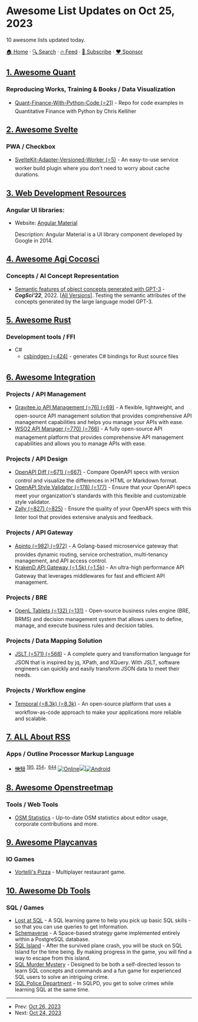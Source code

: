 # Awesome List Updates on Oct 25, 2023

10 awesome lists updated today.

[🏠 Home](/README.md) · [🔍 Search](https://www.trackawesomelist.com/search/) · [🔥 Feed](https://www.trackawesomelist.com/rss.xml) · [📮 Subscribe](https://trackawesomelist.us17.list-manage.com/subscribe?u=d2f0117aa829c83a63ec63c2f&id=36a103854c) · [❤️  Sponsor](https://github.com/sponsors/theowenyoung)



## [1. Awesome Quant](/content/wilsonfreitas/awesome-quant/README.md)

### Reproducing Works, Training & Books / Data Visualization

*   [Quant-Finance-With-Python-Code (⭐21)](https://github.com/lingyixu/Quant-Finance-With-Python-Code) - Repo for code examples in Quantitative Finance with Python by Chris Kelliher

## [2. Awesome Svelte](/content/TheComputerM/awesome-svelte/README.md)

### PWA / Checkbox

*   [SvelteKit-Adapter-Versioned-Worker (⭐5)](https://github.com/hedgehog125/SvelteKit-Adapter-Versioned-Worker) - An easy-to-use service worker build plugin where you don't need to worry about cache durations.

## [3. Web Development Resources](/content/markodenic/web-development-resources/README.md)

### Angular UI libraries:

- Website: [Angular Material](https://material.angular.io/)

  Description: Angular Material is a UI library component developed by Google in 2014.



## [4. Awesome Agi Cocosci](/content/YuzheSHI/awesome-agi-cocosci/README.md)

### Concepts / AI Concept Representation

*   [Semantic features of object concepts generated with GPT-3](https://escholarship.org/uc/item/44s454ng) - ***CogSci'22***, 2022. \[[All Versions](https://scholar.google.com/scholar?cluster=16958563995984242923\&hl=en\&as_sdt=0,5)]. Testing the semantic attributes of the concepts generated by the large language model GPT-3.

## [5. Awesome Rust](/content/rust-unofficial/awesome-rust/README.md)

### Development tools / FFI

*   C#
    *   [csbindgen (⭐424)](https://github.com/Cysharp/csbindgen) - generates C# bindings for Rust source files

## [6. Awesome Integration](/content/stn1slv/awesome-integration/README.md)

### Projects / API Management

*   [Gravitee.io API Management (⭐76) (⭐69)](https://github.com/gravitee-io/gravitee-api-management) - A flexible, lightweight, and open-source API management solution that provides comprehensive API management capabilities and helps you manage your APIs with ease.
*   [WSO2 API Manager (⭐770) (⭐766)](https://github.com/wso2/product-apim) - A fully open-source API management platform that provides comprehensive API management capabilities and allows you to manage APIs with ease.

### Projects / API Design

*   [OpenAPI Diff (⭐671) (⭐667)](https://github.com/OpenAPITools/openapi-diff) - Compare OpenAPI specs with version control and visualize the differences in HTML or Markdown format.
*   [OpenAPI Style Validator (⭐178) (⭐177)](https://github.com/OpenAPITools/openapi-style-validator) - Ensure that your OpenAPI specs meet your organization's standards with this flexible and customizable style validator.
*   [Zally (⭐827) (⭐825)](https://github.com/zalando/zally) - Ensure the quality of your OpenAPI specs with this linter tool that provides extensive analysis and feedback.

### Projects / API Gateway

*   [Apinto (⭐982) (⭐972)](https://github.com/eolinker/goku) - A Golang-based microservice gateway that provides dynamic routing, service orchestration, multi-tenancy management, and API access control.
*   [KrakenD API Gateway (⭐1.5k) (⭐1.5k)](https://github.com/devopsfaith/krakend-ce) - An ultra-high performance API Gateway that leverages middlewares for fast and efficient API management.

### Projects / BRE

*   [OpenL Tablets (⭐132) (⭐131)](https://github.com/openl-tablets/openl-tablets) - Open-source business rules engine (BRE, BRMS) and decision management system that allows users to define, manage, and execute business rules and decision tables.

### Projects / Data Mapping Solution

*   [JSLT (⭐571) (⭐568)](https://github.com/schibsted/jslt) - A complete query and transformation language for JSON that is inspired by jq, XPath, and XQuery. With JSLT, software engineers can quickly and easily transform JSON data to meet their needs.

### Projects / Workflow engine

*   [Temporal (⭐8.3k) (⭐8.3k)](https://github.com/temporalio/temporal) - An open-source platform that uses a workflow-as-code approach to make your applications more reliable and scalable.

## [7. ALL About RSS](/content/AboutRSS/ALL-about-RSS/README.md)

### Apps / Outline Processor Markup Language

*   [~~快知~~](http://kzfeed.com/) <sup>[195](https://t.me/s/aboutrss/195), [254](https://t.me/s/aboutrss/254)，[644](https://t.me/s/aboutrss/644)</sup> [![Online](https://github.com/AboutRSS/ALL-about-RSS/raw/master/media/icons8-web-design-16.png)](http://kzfeed.com/login)[![](https://github.com/AboutRSS/ALL-about-RSS/raw/master/media/icons8-iphone-16.png)](https://apps.apple.com/cn/app/%E5%BF%AB%E7%9F%A5-%E8%AE%A9%E4%BF%A1%E6%81%AF%E8%8E%B7%E5%8F%96%E6%9B%B4%E9%AB%98%E6%95%88/id1465578855)[![Android](https://github.com/AboutRSS/ALL-about-RSS/raw/master/media/android.png)](https://www.coolapk.com/apk/244476)

## [8. Awesome Openstreetmap](/content/osmlab/awesome-openstreetmap/README.md)

### Tools / Web Tools

*   [OSM Statistics](https://piebro.github.io/openstreetmap-statistics/) - Up-to-date OSM statistics about editor usage, corporate contributions and more.

## [9. Awesome Playcanvas](/content/playcanvas/awesome-playcanvas/README.md)

### IO Games

*   [Vortelli's Pizza](https://poki.com/en/g/vortellis-pizza-delivery) - Multiplayer restaurant game.

## [10. Awesome Db Tools](/content/mgramin/awesome-db-tools/README.md)

### SQL / Games

*   [Lost at SQL](https://lost-at-sql.therobinlord.com) - A SQL learning game to help you pick up basic SQL skills - so that you can use queries to get information.
*   [Schemaverse](https://datalemur.com/blog/games-to-learn-sql#schemaverse) - A Space-based strategy game implemented entirely within a PostgreSQL database.
*   [SQL Island](https://sql-island.informatik.uni-kl.de) - After the survived plane crash, you will be stuck on SQL Island for the time being. By making progress in the game, you will find a way to escape from this island.
*   [SQL Murder Mystery](https://mystery.knightlab.com) - Designed to be both a self-directed lesson to learn SQL concepts and commands and a fun game for experienced SQL users to solve an intriguing crime.
*   [SQL Police Department](https://sqlpd.com) - In SQLPD, you get to solve crimes while learning SQL at the same time.

---

- Prev: [Oct 26, 2023](/content/2023/10/26/README.md)
- Next: [Oct 24, 2023](/content/2023/10/24/README.md)